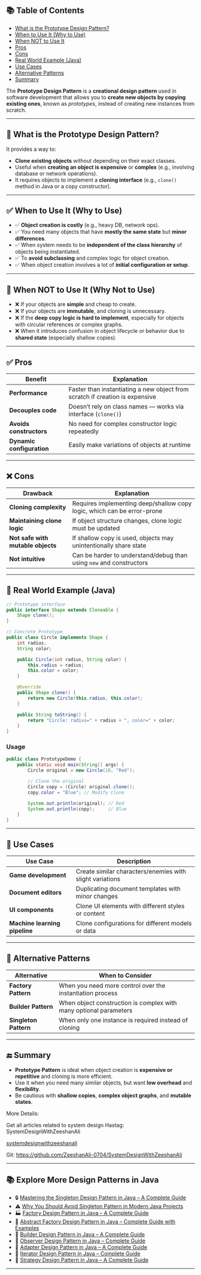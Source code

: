 
## 📚 Table of Contents

* [What is the Prototype Design Pattern?](#what-is-the-prototype-design-pattern)
* [When to Use It (Why to Use)](#when-to-use-it-why-to-use)
* [When NOT to Use It](#Why-Not-to-Use)
* [Pros](#pros)
* [Cons](#cons)
* [Real World Example (Java)](#real-world-example-java)
* [Use Cases](#use-cases)
* [Alternative Patterns](#alternative-patterns)
* [Summary](#summary)




The **Prototype Design Pattern** is a **creational design pattern** used in software development that allows you to **create new objects by copying existing ones**, known as *prototypes*, instead of creating new instances from scratch.

---

## 🔁 What is the Prototype Design Pattern?

It provides a way to:

* **Clone existing objects** without depending on their exact classes.
* Useful when **creating an object is expensive** or **complex** (e.g., involving database or network operations).
* It requires objects to implement a **cloning interface** (e.g., `clone()` method in Java or a copy constructor).

---

## ✅ When to Use It (Why to Use)

* ✅ **Object creation is costly** (e.g., heavy DB, network ops).
* ✅ You need many objects that have **mostly the same state** but **minor differences**.
* ✅ When system needs to be **independent of the class hierarchy** of objects being instantiated.
* ✅ To **avoid subclassing** and complex logic for object creation.
* ✅ When object creation involves a lot of **initial configuration or setup**.

---

## 🚫 When NOT to Use It (Why Not to Use)

* ❌ If your objects are **simple** and cheap to create.
* ❌ If your objects are **immutable**, and cloning is unnecessary.
* ❌ If the **deep copy logic is hard to implement**, especially for objects with circular references or complex graphs.
* ❌ When it introduces confusion in object lifecycle or behavior due to **shared state** (especially shallow copies).

---

## ✅ Pros

| Benefit                   | Explanation                                                                  |
| ------------------------- | ---------------------------------------------------------------------------- |
| **Performance**           | Faster than instantiating a new object from scratch if creation is expensive |
| **Decouples code**        | Doesn’t rely on class names — works via interface (`clone()`)                |
| **Avoids constructors**   | No need for complex constructor logic repeatedly                             |
| **Dynamic configuration** | Easily make variations of objects at runtime                                 |

---

## ❌ Cons

| Drawback                          | Explanation                                                             |
| --------------------------------- | ----------------------------------------------------------------------- |
| **Cloning complexity**            | Requires implementing deep/shallow copy logic, which can be error-prone |
| **Maintaining clone logic**       | If object structure changes, clone logic must be updated                |
| **Not safe with mutable objects** | If shallow copy is used, objects may unintentionally share state        |
| **Not intuitive**                 | Can be harder to understand/debug than using `new` and constructors     |

---

## 🔧 Real World Example (Java)

```java
// Prototype interface
public interface Shape extends Cloneable {
    Shape clone();
}

// Concrete Prototype
public class Circle implements Shape {
    int radius;
    String color;

    public Circle(int radius, String color) {
        this.radius = radius;
        this.color = color;
    }

    @Override
    public Shape clone() {
        return new Circle(this.radius, this.color);
    }

    public String toString() {
        return "Circle: radius=" + radius + ", color=" + color;
    }
}
```

### Usage

```java
public class PrototypeDemo {
    public static void main(String[] args) {
        Circle original = new Circle(10, "Red");

        // Clone the original
        Circle copy = (Circle) original.clone();
        copy.color = "Blue"; // Modify clone

        System.out.println(original); // Red
        System.out.println(copy);     // Blue
    }
}
```

---

## 🧠 Use Cases

| Use Case                      | Description                                              |
| ----------------------------- | -------------------------------------------------------- |
| **Game development**          | Create similar characters/enemies with slight variations |
| **Document editors**          | Duplicating document templates with minor changes        |
| **UI components**             | Clone UI elements with different styles or content       |
| **Machine learning pipeline** | Clone configurations for different models or data        |

---

## 🔄 Alternative Patterns

| Alternative           | When to Consider                                                  |
| --------------------- | ----------------------------------------------------------------- |
| **Factory Pattern**   | When you need more control over the instantiation process         |
| **Builder Pattern**   | When object construction is complex with many optional parameters |
| **Singleton Pattern** | When only one instance is required instead of cloning             |

---

## 🔚 Summary

* **Prototype Pattern** is ideal when object creation is **expensive or repetitive** and cloning is more efficient.
* Use it when you need many similar objects, but want **low overhead** and **flexibility**.
* Be cautious with **shallow copies**, **complex object graphs**, and **mutable states**.



More Details:

Get all articles related to system design 
Hastag: SystemDesignWithZeeshanAli


[systemdesignwithzeeshanali](https://dev.to/t/systemdesignwithzeeshanali)

Git: https://github.com/ZeeshanAli-0704/SystemDesignWithZeeshanAli


---

## 📚 Explore More Design Patterns in Java

* 🔒 [Mastering the Singleton Design Pattern in Java – A Complete Guide](https://dev.to/zeeshanali0704/mastering-the-singleton-design-pattern-in-java-a-complete-guide-13nn)
* ⚠️ [Why You Should Avoid Singleton Pattern in Modern Java Projects](https://dev.to/zeeshanali0704/why-you-should-avoid-singleton-pattern-in-modern-java-projects-3hff)
* 🏭 [Factory Design Pattern in Java – A Complete Guide](https://dev.to/zeeshanali0704/factory-design-pattern-in-java-a-complete-guide-dgj)
* 🧰 [Abstract Factory Design Pattern in Java – Complete Guide with Examples](https://dev.to/zeeshanali0704/abstract-factory-design-pattern-in-java-complete-guide-with-examples-1kld)
* 🧱 [Builder Design Pattern in Java – A Complete Guide](https://dev.to/zeeshanali0704/builder-design-pattern-in-java-a-complete-guide-2l41)
* 👀 [Observer Design Pattern in Java – Complete Guide](https://dev.to/zeeshanali0704/observer-design-pattern-in-java-complete-guide-1pe7)
* 🔌 [Adapter Design Pattern in Java – A Complete Guide](https://dev.to/zeeshanali0704/adapter-design-pattern-in-java-a-complete-guide-4aa2)
* 🔁 [Iterator Design Pattern in Java – Complete Guide](https://dev.to/zeeshanali0704/iterator-design-pattern-in-java-complete-guide-34fh)
* 🔌 [Strategy Design Pattern in Java – A Complete Guide](https://dev.to/zeeshanali0704/strategy-design-pattern-in-java-a-complete-guide-3hjn)
---